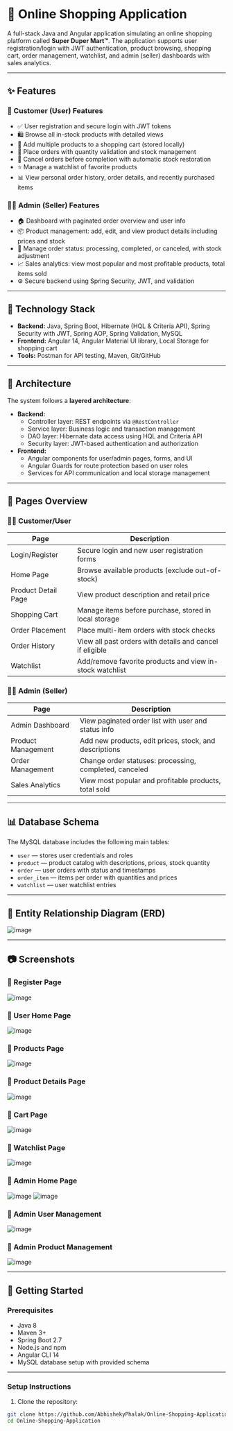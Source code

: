 # 🛒 Online Shopping Application

A full-stack Java and Angular application simulating an online shopping platform called **Super Duper Mart™**. The application supports user registration/login with JWT authentication, product browsing, shopping cart, order management, watchlist, and admin (seller) dashboards with sales analytics.

---

## ✨ Features

### 👤 Customer (User) Features
- ✅ User registration and secure login with JWT tokens
- 🛍️ Browse all in-stock products with detailed views
- 🛒 Add multiple products to a shopping cart (stored locally)
- 🛒 Place orders with quantity validation and stock management
- 🛑 Cancel orders before completion with automatic stock restoration
- ⭐ Manage a watchlist of favorite products
- 📊 View personal order history, order details, and recently purchased items

### 👨‍💼 Admin (Seller) Features
- 🏠 Dashboard with paginated order overview and user info
- 📦 Product management: add, edit, and view product details including prices and stock
- 🔄 Manage order status: processing, completed, or canceled, with stock adjustment
- 📈 Sales analytics: view most popular and most profitable products, total items sold
- ⚙️ Secure backend using Spring Security, JWT, and validation

---

## 🧰 Technology Stack

- **Backend:** Java, Spring Boot, Hibernate (HQL & Criteria API), Spring Security with JWT, Spring AOP, Spring Validation, MySQL
- **Frontend:** Angular 14, Angular Material UI library, Local Storage for shopping cart
- **Tools:** Postman for API testing, Maven, Git/GitHub

---

## 🧱 Architecture

The system follows a **layered architecture**:

- **Backend:**
  - Controller layer: REST endpoints via `@RestController`
  - Service layer: Business logic and transaction management
  - DAO layer: Hibernate data access using HQL and Criteria API
  - Security layer: JWT-based authentication and authorization
- **Frontend:**
  - Angular components for user/admin pages, forms, and UI
  - Angular Guards for route protection based on user roles
  - Services for API communication and local storage management

---

## 📄 Pages Overview

### 👨‍🎓 Customer/User

| Page                 | Description                                               |
|----------------------|-----------------------------------------------------------|
| Login/Register       | Secure login and new user registration forms              |
| Home Page            | Browse available products (exclude out-of-stock)          |
| Product Detail Page  | View product description and retail price                  |
| Shopping Cart        | Manage items before purchase, stored in local storage      |
| Order Placement      | Place multi-item orders with stock checks                  |
| Order History        | View all past orders with details and cancel if eligible   |
| Watchlist            | Add/remove favorite products and view in-stock watchlist   |

### 👨‍💼 Admin (Seller)

| Page                     | Description                                               |
|--------------------------|-----------------------------------------------------------|
| Admin Dashboard          | View paginated order list with user and status info       |
| Product Management       | Add new products, edit prices, stock, and descriptions    |
| Order Management         | Change order statuses: processing, completed, canceled    |
| Sales Analytics          | View most popular and profitable products, total sold     |

---

## 📊 Database Schema

The MySQL database includes the following main tables:

- `user` — stores user credentials and roles
- `product` — product catalog with descriptions, prices, stock quantity
- `order` — user orders with status and timestamps
- `order_item` — items per order with quantities and prices
- `watchlist` — user watchlist entries

---

## 🧾 Entity Relationship Diagram (ERD)

![image](![image](https://github.com/user-attachments/assets/1a709a74-6ff7-48e3-9b29-02aef7f0bbc1))

---

## 📷 Screenshots

### 📌 Register Page  
![image](https://github.com/user-attachments/assets/56987a8c-aab6-4d20-8d27-48fff6388613)

### 📌 User Home Page  
![image](https://github.com/user-attachments/assets/1f4cbdc7-94e8-49b5-980b-32bdf7327c75)

### 📌 Products Page  
![image](https://github.com/user-attachments/assets/6b3bc29d-2519-47ba-a413-5b44a86cf6e5)

### 📌 Product Details Page
![image](https://github.com/user-attachments/assets/25800be6-0377-41e4-932a-362f03e7e318)

### 📌 Cart Page
![image](https://github.com/user-attachments/assets/251c2922-65a6-47e0-97ba-ae85f628ab3a)

### 📌 Watchlist Page
![image](https://github.com/user-attachments/assets/05d0783d-4a73-40da-bfe7-01176ac13afd)


### 📌 Admin Home Page  
![image](https://github.com/user-attachments/assets/e11e2f36-2c22-4f11-b60a-f9b70a62b1dd)
![image](https://github.com/user-attachments/assets/b2f4ba01-bbf7-4fc5-9edf-ddfcc769c539)

### 📌 Admin User Management  
![image](https://github.com/user-attachments/assets/42120b8b-27de-4481-bd57-3654b6fae871)

### 📌 Admin Product Management  
![image](https://github.com/user-attachments/assets/a1553ead-a73d-4ce7-8e0b-899d126d4fd5)

---

## 🚀 Getting Started

### Prerequisites

- Java 8
- Maven 3+
- Spring Boot 2.7
- Node.js and npm
- Angular CLI 14
- MySQL database setup with provided schema

---

### Setup Instructions

1. Clone the repository:

```bash
git clone https://github.com/AbhishekyPhalak/Online-Shopping-Application.git
cd Online-Shopping-Application
